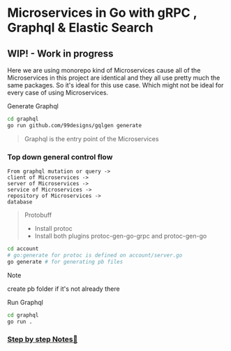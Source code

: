 # Microservices in Go with gRPC , Graphql & Elastic Search

## WIP! - Work in progress

Here we are using monorepo kind of Microservices cause all of the Microservices
in this project are identical and they all use pretty much the same packages.
So it's ideal for this use case.
Which might not be ideal for every case of using Microservices.

 Generate Graphql

```sh
cd graphql
go run github.com/99designs/gqlgen generate
```

> Graphql is the entry point of the Microservices

### Top down general control flow

```
From graphql mutation or query ->
client of Microservices ->
server of Microservices ->
service of Microservices ->
repository of Microservices ->
database
```

>Protobuff
>
>- Install protoc
>- Install both plugins protoc-gen-go-grpc and protoc-gen-go
>

```sh
cd account
# go:generate for protoc is defined on account/server.go
go generate # for generating pb files
```

> [!NOTE]
> create pb folder if it's not already there
>

Run Graphql

```sh
cd graphql
go run .
```

### [Step by step Notes🔗](/Notes.md)
